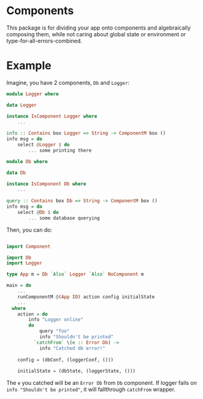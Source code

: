 
# Components

This package is for dividing your app onto components and algebraically composing them,
while not caring about global state or environment or type-for-all-errors-combined.

# Example

Imagine, you have 2 components, `Db` and `Logger`:

```haskell
module Logger where

data Logger

instance IsComponent Logger where
    ...
    
info :: Contains box Logger => String -> ComponentM box ()
info msg = do
    select @Logger $ do
        ... some printing there

```

```haskell
module Db where

data Db

instance IsComponent Db where
    ...
    
query :: Contains box Db => String -> ComponentM box ()
info msg = do
    select @Db $ do
        ... some database querying
```

Then, you can do:

```haskell

import Component

import Db
import Logger

type App m = Db `Also` Logger `Also` NoComponent m

main = do
    ...
    runComponentM @(App IO) action config initialState
    ...
  where
    action = do
        info "Logger online"
        do
            query "foo"
            info "Shouldn't be printed"
          `catchFrom` \(e :: Error Db) ->
            info "Catched db error!"
    
    config = (dbConf, (loggerConf, ()))
    
    initialState = (dbState, (loggerState, ()))
```

The `e` you catched will be an `Error Db` from `Db` component.
If logger fails on `info "Shouldn't be printed"`, it will fallthrough `catchFrom` wrapper.

